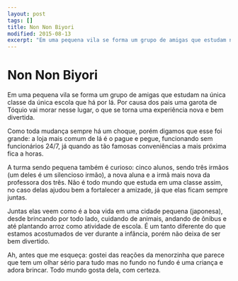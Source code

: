 ```yaml
---
layout: post
tags: []
title: Non Non Biyori
modified: 2015-08-13
excerpt: "Em uma pequena vila se forma um grupo de amigas que estudam na única classe da única escola que há por lá. Por causa dos pais uma garota de Tóquio vai morar nesse lugar, o que se torna uma experiência nova e bem divertida."
---
```


Non Non Biyori
==============

Em uma pequena vila se forma um grupo de amigas que estudam na única 
classe da única escola que há por lá. Por causa dos pais uma garota de 
Tóquio vai morar nesse lugar, o que se torna uma experiência nova e bem 
divertida.

Como toda mudança sempre há um choque, porém digamos que esse foi grande: a loja mais comum de lá é o pague e pegue, funcionando sem funcionários 24/7, já quando as tão famosas conveniências a mais próxima fica a horas.

A turma sendo pequena também é curioso: cinco alunos, sendo três irmãos (um deles é um silencioso irmão), a nova aluna e a irmã mais nova da professora dos três. Não é todo mundo que estuda em uma classe assim, no caso delas ajudou bem a fortalecer a amizade, já que elas ficam sempre juntas.

Juntas elas veem como é a boa vida em uma cidade pequena (japonesa), desde brincando por todo lado, cuidando de animais, andando de ônibus e até plantando arroz como atividade de escola. É um tanto diferente do que estamos acostumados de ver durante a infância, porém não deixa de ser bem divertido.

Ah, antes que me esqueça: gostei das reações da menorzinha que parece que tem um olhar sério para tudo mas no fundo no fundo é uma criança e adora brincar. Todo mundo gosta dela, com certeza.
